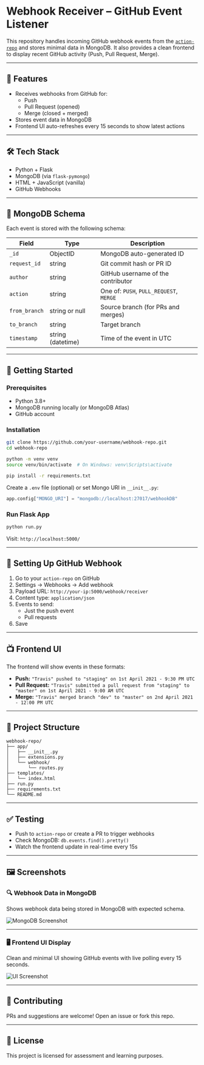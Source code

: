 
# Webhook Receiver – GitHub Event Listener

This repository handles incoming GitHub webhook events from the [`action-repo`](https://github.com/your-username/action-repo) and stores minimal data in MongoDB. It also provides a clean frontend to display recent GitHub activity (Push, Pull Request, Merge).

---

## 📌 Features

- Receives webhooks from GitHub for:
  - Push
  - Pull Request (opened)
  - Merge (closed + merged)
- Stores event data in MongoDB
- Frontend UI auto-refreshes every 15 seconds to show latest actions

---

## 🛠️ Tech Stack

- Python + Flask
- MongoDB (via `flask-pymongo`)
- HTML + JavaScript (vanilla)
- GitHub Webhooks

---

## 🧾 MongoDB Schema

Each event is stored with the following schema:

| Field         | Type            | Description                                     |
|---------------|------------------|-------------------------------------------------|
| `_id`         | ObjectID         | MongoDB auto-generated ID                       |
| `request_id`  | string           | Git commit hash or PR ID                        |
| `author`      | string           | GitHub username of the contributor              |
| `action`      | string           | One of: `PUSH`, `PULL_REQUEST`, `MERGE`         |
| `from_branch` | string or null   | Source branch (for PRs and merges)              |
| `to_branch`   | string           | Target branch                                   |
| `timestamp`   | string (datetime)| Time of the event in UTC                        |

---

## 🚀 Getting Started

### Prerequisites

- Python 3.8+
- MongoDB running locally (or MongoDB Atlas)
- GitHub account

### Installation

```bash
git clone https://github.com/your-username/webhook-repo.git
cd webhook-repo

python -m venv venv
source venv/bin/activate  # On Windows: venv\Scripts\activate

pip install -r requirements.txt
```

Create a `.env` file (optional) or set Mongo URI in `__init__.py`:

```python
app.config["MONGO_URI"] = "mongodb://localhost:27017/webhookDB"
```

### Run Flask App

```bash
python run.py
```

Visit: `http://localhost:5000/`

---

## 🔗 Setting Up GitHub Webhook

1. Go to your `action-repo` on GitHub
2. Settings → Webhooks → Add webhook
3. Payload URL: `http://your-ip:5000/webhook/receiver`
4. Content type: `application/json`
5. Events to send:
   - Just the push event
   - Pull requests
6. Save

---

## 📺 Frontend UI

The frontend will show events in these formats:

- **Push:** `"Travis" pushed to "staging" on 1st April 2021 - 9:30 PM UTC`
- **Pull Request:** `"Travis" submitted a pull request from "staging" to "master" on 1st April 2021 - 9:00 AM UTC`
- **Merge:** `"Travis" merged branch "dev" to "master" on 2nd April 2021 - 12:00 PM UTC`

---

## 📂 Project Structure

```
webhook-repo/
├── app/
│   ├── __init__.py
│   ├── extensions.py
│   └── webhook/
│       └── routes.py
├── templates/
│   └── index.html
├── run.py
├── requirements.txt
└── README.md
```

---

## ✅ Testing

- Push to `action-repo` or create a PR to trigger webhooks
- Check MongoDB: `db.events.find().pretty()`
- Watch the frontend update in real-time every 15s

---

## 🖼️ Screenshots

### 🔍 Webhook Data in MongoDB
Shows webhook data being stored in MongoDB with expected schema.

![MongoDB Screenshot]()

---

### 🖥️ Frontend UI Display
Clean and minimal UI showing GitHub events with live polling every 15 seconds.

![UI Screenshot]([(https://drive.google.com/file/d/1HG9lATkAcr4OiOFxEUIPPM0CxrnH0XoV/view?usp=drive_link))

---

## 🤝 Contributing

PRs and suggestions are welcome! Open an issue or fork this repo.

---

## 📝 License

This project is licensed for assessment and learning purposes.
